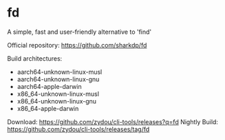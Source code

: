 # fd

A simple, fast and user-friendly alternative to 'find'

Official repository: https://github.com/sharkdp/fd

Build architectures:

- aarch64-unknown-linux-musl
- aarch64-unknown-linux-gnu
- aarch64-apple-darwin
- x86_64-unknown-linux-musl
- x86_64-unknown-linux-gnu
- x86_64-apple-darwin

Download: https://github.com/zydou/cli-tools/releases?q=fd
Nightly Build: https://github.com/zydou/cli-tools/releases/tag/fd
